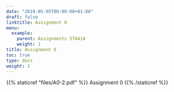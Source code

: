 ```yaml
---
date: "2019-05-05T00:00:00+01:00"
draft: false
linktitle: Assignment 0
menu:
  example:
    parent: Assignments STA414
    weight: 1
title: Assignment 0
toc: true
type: docs
weight: 1
---
```


{{% staticref "files/A0-2.pdf" %}} Assignment 0 {{% /staticref %}}